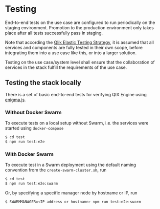 # Testing

End-to-end tests on the use case are configured to run periodically on the staging environment. Promotion to the production environment only takes place after all tests successfully pass in staging.

Note that according the [Qlik Elastic Testing Strategy](https://github.com/qlik-ea/info/blob/master/docs/testing-strategy.md), it is assumed that all services and components are fully tested in their own scope, before integrating them into a use case like this, or into a larger solution.

Testing on the use case/system level shall ensure that the collaboration of services in the stack fulfill the requirements of the use case.

## Testing the stack locally

There is a set of basic end-to-end tests for verifying QIX Engine using [enigma.js](https://github.com/qlik-oss/enigma.js/).

### Without Docker Swarm

To execute tests on a local setup without Swarm, i.e. the services were started using `docker-compose`

```sh
$ cd test
$ npm run test:e2e
```

### With Docker Swarm

To execute test in a Swarm deployment using the default naming convention from the ```create-swarm-cluster.sh```, run

```sh
$ cd test
$ npm run test:e2e:swarm
```

Or, by specifying a specific manager node by hostname or IP, run

```sh
$ SWARMMANAGER=<IP address or hostname> npm run test:e2e:swarm
```
